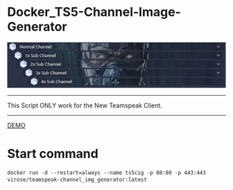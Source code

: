 # Docker_TS5-Channel-Image-Generator

![Demo2](https://raw.githubusercontent.com/nextscript/TS5-Channel-Image-Generator/master/demo_ch.png)

_______________________________________________________________________________

This Script ONLY work for the New Teamspeak Client.
_______________________________________________________________________________

[DEMO](https://ts5x.cf) 

# Start command 
<pre><code>docker run -d --restart=always --name ts5cig -p 80:80 -p 443:443 virose/teamspeak-channel_img_generator:latest</code></pre>

